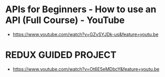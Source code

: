 # APIs for Beginners - How to use an API (Full Course) - YouTube
- https://www.youtube.com/watch?v=GZvSYJDk-us&feature=youtu.be

# REDUX GUIDED PROJECT
- https://www.youtube.com/watch?v=Ot6E5eMDbcY&feature=youtu.be